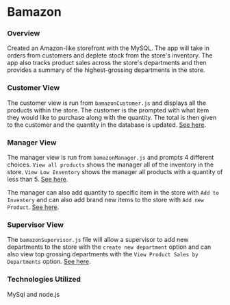 # Bamazon

### Overview
Created an Amazon-like storefront with the MySQL. The app will take in orders from customers and deplete stock from the store's inventory. The app also tracks product sales across the store's departments and then provides a summary of the highest-grossing departments in the store.

### Customer View
The customer view is run from `bamazonCustomer.js` and displays all the products within the store. The customer is the prompted with what item they would like to purchase along with the quantity.  The total is then given to the customer and the quantity in the database is updated. 
[See here](images/CustomerInterface.jpg). 

### Manager View
The manager view is run from `bamazonManager.js` and prompts 4 different choices. `View all products` shows the manager all of the inventory in the store. `View Low Inventory` shows the manager all products with a quantity of less than 5. [See here](images/ManagerView.jpg).

The manager can also add quantity to specific item in the store with `Add to Inventory` and can also add brand new items to the store with `Add new Product`. [See here](images/ManagerAdd.jpg).

### Supervisor View
The `bamazonSupervisor.js` file will allow a supervisor to add new departments to the store with the `create new department` option and can also view top grossing departments with the `View Product Sales by Departments` option. 
[See here](images/SuperView.jpg).

### Technologies Utilized
MySql and node.js
